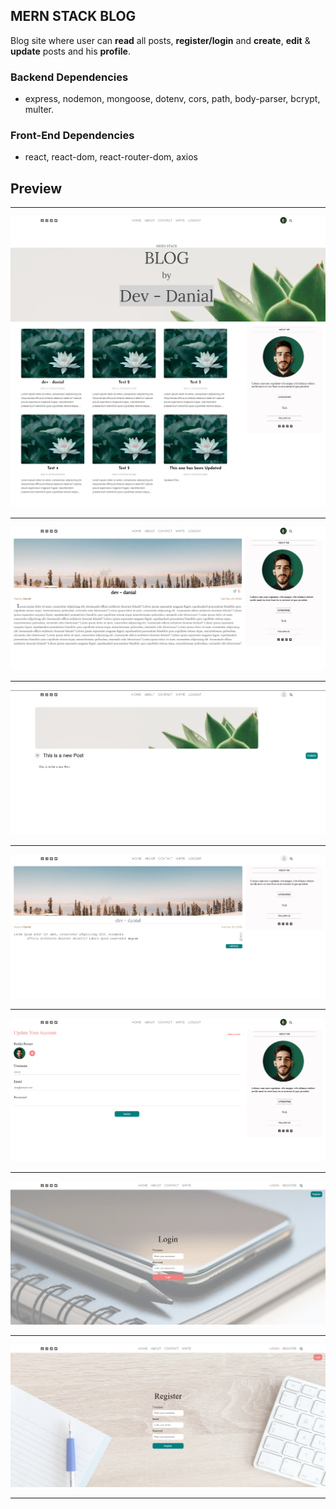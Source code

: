## MERN STACK BLOG

Blog site where user can **read** all posts, **register/login** and **create**, **edit** & **update** posts and his **profile**.

### Backend Dependencies

- express, nodemon, mongoose, dotenv, cors, path, body-parser, bcrypt, multer.

### Front-End Dependencies

- react, react-dom, react-router-dom, axios

## Preview

---

![Home](./preview/home.png)

---

![Single Post](./preview/singlePost.png)

---

![Create Post](./preview/create.png)

---

![Edit Post](./preview/editPost.png)

---

![User Profile](./preview/userProfile.png)

---

![login](./preview/login.png)

---

![Register](./preview/register.png)

---

